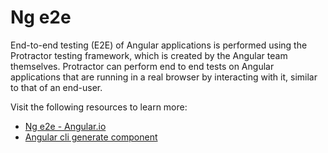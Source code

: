 # Ng e2e

End-to-end testing (E2E) of Angular applications is performed using the Protractor testing framework, which is created by the Angular team themselves. Protractor can perform end to end tests on Angular applications that are running in a real browser by interacting with it, similar to that of an end-user.

Visit the following resources to learn more:

- [Ng e2e - Angular.io](https://angular.io/cli/e2e)
- [Angular cli generate component](https://www.youtube.com/watch?v=3vFnhzEGfew)
